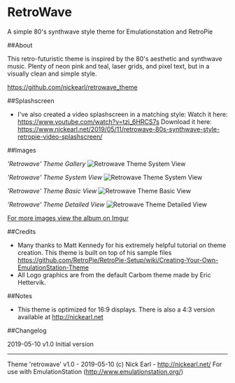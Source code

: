 # RetroWave
A simple 80's synthwave style theme for Emulationstation and RetroPie


##About

This retro-futuristic theme is inspired by the 80's aesthetic and synthwave music.
Plenty of neon pink and teal, laser grids, and pixel text, but in a visually clean and simple style.

https://github.com/nickearl/retrowave_theme

##Splashscreen

- I've also created a video splashscreen in a matching style:
	Watch it here:	https://www.youtube.com/watch?v=tzj_6HRCS7s
	Download it here:	https://www.nickearl.net/2019/05/11/retrowave-80s-synthwave-style-retropie-video-splashscreen/

##Images

*'Retrowave' Theme Gallery*
![Retrowave Theme System View]( https://imgur.com/gallery/zgD4eWm )

*'Retrowave' Theme System View*
![Retrowave Theme System View]( https://imgur.com/YaQUqLt )

*'Retrowave' Theme Basic View*
![Retrowave Theme Basic View](https://imgur.com/GnisPq0)

*'Retrowave' Theme Detailed View*
![Retrowave Theme Detailed View](https://imgur.com/7KwNLdv)

[For more images view the album on Imgur](http://imgur.com/a/LjRZk)


##Credits

- Many thanks to Matt Kennedy for his extremely helpful tutorial on theme creation.  This theme is built on top of his sample files
	https://github.com/RetroPie/RetroPie-Setup/wiki/Creating-Your-Own-EmulationStation-Theme
- All Logo graphics are from the default Carbom theme made by Eric Hettervik.

##Notes

- This theme is optimized for 16:9 displays.  There is also a 4:3 version available at http://nickearl.net


##Changelog

2019-05-10
v1.0 Initial version

---

Theme 'retrowave' v1.0 - 2019-05-10
(c) Nick Earl - http://nickearl.net/
For use with EmulationStation (http://www.emulationstation.org/)
